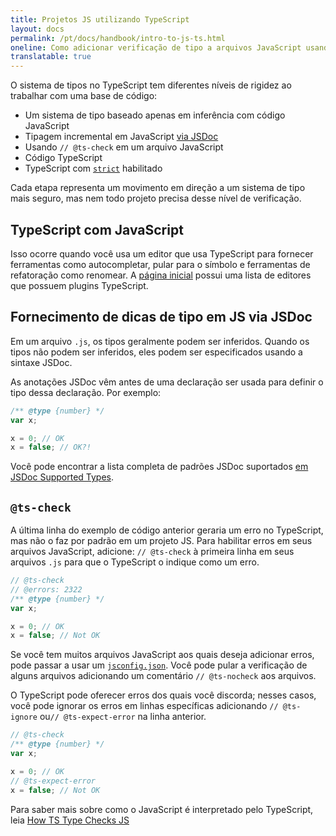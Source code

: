 ```yaml
---
title: Projetos JS utilizando TypeScript
layout: docs
permalink: /pt/docs/handbook/intro-to-js-ts.html
oneline: Como adicionar verificação de tipo a arquivos JavaScript usando TypeScript
translatable: true
---
```


O sistema de tipos no TypeScript tem diferentes níveis de rigidez ao trabalhar com uma base de código:

- Um sistema de tipo baseado apenas em inferência com código JavaScript
- Tipagem incremental em JavaScript [via JSDoc](/docs/handbook/jsdoc-supported-types.html)
- Usando `// @ts-check` em um arquivo JavaScript
- Código TypeScript
- TypeScript com [`strict`](/tsconfig#strict) habilitado

Cada etapa representa um movimento em direção a um sistema de tipo mais seguro, mas nem todo projeto precisa desse nível de verificação.

## TypeScript com JavaScript

Isso ocorre quando você usa um editor que usa TypeScript para fornecer ferramentas como autocompletar, pular para o símbolo e ferramentas de refatoração como renomear.
A [página inicial](/) possui uma lista de editores que possuem plugins TypeScript.

## Fornecimento de dicas de tipo em JS via JSDoc

Em um arquivo `.js`, os tipos geralmente podem ser inferidos. Quando os tipos não podem ser inferidos, eles podem ser especificados usando a sintaxe JSDoc.

As anotações JSDoc vêm antes de uma declaração ser usada para definir o tipo dessa declaração. Por exemplo:

```js twoslash
/** @type {number} */
var x;

x = 0; // OK
x = false; // OK?!
```

Você pode encontrar a lista completa de padrões JSDoc suportados [em JSDoc Supported Types](/docs/handbook/jsdoc-supported-types.html).

## `@ts-check`

A última linha do exemplo de código anterior geraria um erro no TypeScript, mas não o faz por padrão em um projeto JS.
Para habilitar erros em seus arquivos JavaScript, adicione: `// @ts-check` à primeira linha em seus arquivos `.js` para que o TypeScript o indique como um erro.

```js twoslash
// @ts-check
// @errors: 2322
/** @type {number} */
var x;

x = 0; // OK
x = false; // Not OK
```

Se você tem muitos arquivos JavaScript aos quais deseja adicionar erros, pode passar a usar um [`jsconfig.json`](/docs/handbook/tsconfig-json.html).
Você pode pular a verificação de alguns arquivos adicionando um comentário `// @ts-nocheck` aos arquivos.

O TypeScript pode oferecer erros dos quais você discorda; nesses casos, você pode ignorar os erros em linhas específicas adicionando `// @ts-ignore` ou`// @ts-expect-error` na linha anterior.

```js twoslash
// @ts-check
/** @type {number} */
var x;

x = 0; // OK
// @ts-expect-error
x = false; // Not OK
```

Para saber mais sobre como o JavaScript é interpretado pelo TypeScript, leia [How TS Type Checks JS](/docs/handbook/type-checking-javascript-files.html)
